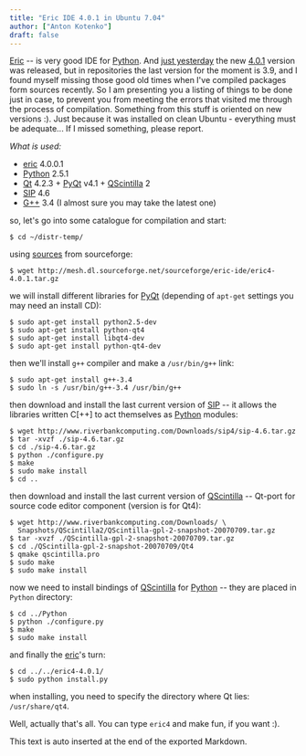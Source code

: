 ```yaml
---
title: "Eric IDE 4.0.1 in Ubuntu 7.04"
author: ["Anton Kotenko"]
draft: false
---
```


[Eric](http://www.die-offenbachs.de/eric/index.html) -- is very good IDE for [Python](http://www.python.org/). And [just yesterday](http://www.die-offenbachs.de/eric/eric-news.html) the new [4.0.1](http://sourceforge.net/project/showfiles.php?group_id=119070&package_id=233329) version was released, but in repositories the last version for the moment is 3.9, and I found myself missing those good old times when I've compiled packages form sources recently. So I am presenting you a listing of things to be done just in case, to prevent you from meeting the errors that visited me through the process of compilation. Something from this stuff is oriented on new versions :). Just because it was installed on clean Ubuntu - everything must be adequate... If I missed something, please report.

_What is used:_

-   [eric](http://www.die-offenbachs.de/eric/index.html) 4.0.0.1
-   [Python](http://www.python.org/) 2.5.1
-   [Qt](http://trolltech.com/products/qt) 4.2.3 + [PyQt](http://www.riverbankcomputing.co.uk/pyqt/index.php) v4.1 + [QScintilla](http://www.riverbankcomputing.co.uk/qscintilla/index.php) 2
-   [SIP](http://www.riverbankcomputing.co.uk/sip/index.php) 4.6
-   [G++](http://gcc.gnu.org/) 3.4 (I almost sure you may take the latest one)

so, let's go into some catalogue for compilation and start:

```text
$ cd ~/distr-temp/
```

using [sources](http://sourceforge.net/project/showfiles.php?group_id=119070&package_id=233329) from sourceforge:

```text
$ wget http://mesh.dl.sourceforge.net/sourceforge/eric-ide/eric4-4.0.1.tar.gz
```

we will install different libraries for [PyQt](http://www.riverbankcomputing.co.uk/pyqt/index.php) (depending of `apt-get` settings you may need an install CD):

```text
$ sudo apt-get install python2.5-dev
$ sudo apt-get install python-qt4
$ sudo apt-get install libqt4-dev
$ sudo apt-get install python-qt4-dev
```

then we'll install `g++` compiler and make a `/usr/bin/g++` link:

```text
$ sudo apt-get install g++-3.4
$ sudo ln -s /usr/bin/g++-3.4 /usr/bin/g++
```

then download and install the last current version of [SIP](http://www.riverbankcomputing.co.uk/sip/index.php) -- it allows the libraries written C[++] to act themselves as [Python](http://www.python.org/) modules:

```text
$ wget http://www.riverbankcomputing.com/Downloads/sip4/sip-4.6.tar.gz
$ tar -xvzf ./sip-4.6.tar.gz
$ cd ./sip-4.6.tar.gz
$ python ./configure.py
$ make
$ sudo make install
$ cd ..
```

then download and install the last current version of [QScintilla](http://www.riverbankcomputing.co.uk/qscintilla/index.php) -- Qt-port for source code editor component (version is for Qt4):

```text
$ wget http://www.riverbankcomputing.com/Downloads/ \
  Snapshots/QScintilla2/QScintilla-gpl-2-snapshot-20070709.tar.gz
$ tar -xvzf ./QScintilla-gpl-2-snapshot-20070709.tar.gz
$ cd ./QScintilla-gpl-2-snapshot-20070709/Qt4
$ qmake qscintilla.pro
$ sudo make
$ sudo make install
```

now we need to install bindings of [QScintilla](http://www.riverbankcomputing.co.uk/qscintilla/index.php) for [Python](http://www.python.org/) -- they are placed in `Python` directory:

```text
$ cd ../Python
$ python ./configure.py
$ make
$ sudo make install
```

and finally the [eric](http://www.die-offenbachs.de/eric/index.html)'s turn:

```text
$ cd ../../eric4-4.0.1/
$ sudo python install.py
```

when installing, you need to specify the directory where Qt lies: `/usr/share/qt4`.

Well, actually that's all. You can type `eric4` and make fun, if you want :).


This text is auto inserted at the end of the exported Markdown.
